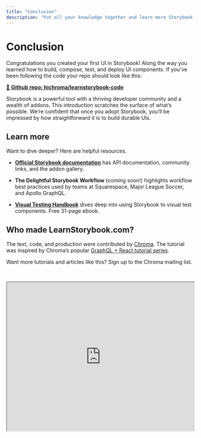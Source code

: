 ```yaml
---
title: "Conclusion"
description: "Put all your knowledge together and learn more Storybook techniques"
---
```


# Conclusion

Congratulations you created your first UI in Storybook! Along the way you learned how to build, compose, test, and deploy UI components. If you’ve been following the code your repo should look like this:

[📕 **Github repo: hichroma/learnstorybook-code**](https://github.com/hichroma/learnstorybook-code)

Storybook is a powerful tool with a thriving developer community and a wealth of addons. This introduction scratches the surface of what’s possible. We’re confident that once you adopt Storybook, you’ll be impressed by how straightforward it is to build durable UIs.

## Learn more

Want to dive deeper? Here are helpful resources.

* [**Official Storybook documentation**](https://storybook.js.org/basics/introduction/) has API documentation, community links, and the addon gallery.

* **The Delightful Storybook Workflow** (coming soon!) highlights workflow best practices used by teams at Squarespace, Major League Soccer, and Apollo GraphQL.

* [**Visual Testing Handbook**](https://www.chromaticqa.com/book/visual-testing-handbook) dives deep into using Storybook to visual test components. Free 31-page ebook.

## Who made LearnStorybook.com?

The text, code, and production were contributed by [Chroma](http://blog.hichroma.com/). The tutorial was inspired by Chroma’s popular [GraphQL + React tutorial series](https://blog.hichroma.com/graphql-react-tutorial-part-1-6-d0691af25858).

Want more tutorials and articles like this? Sign up to the Chroma mailing list.

<iframe style="height:400px;width:100%;max-width:800px;margin:30px auto;" src="https://upscri.be/bface0?as_embed"></iframe>

